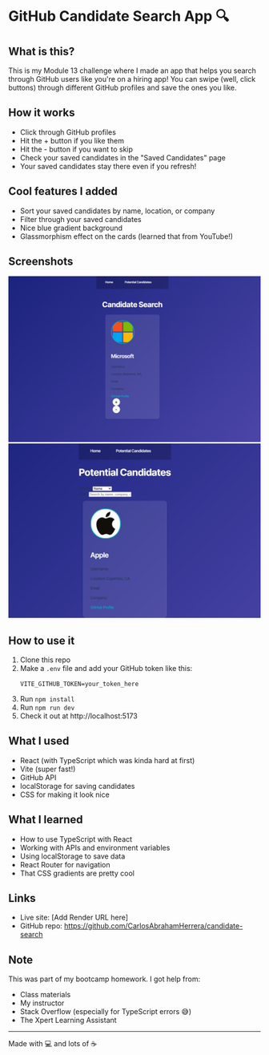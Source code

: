 # GitHub Candidate Search App 🔍

## What is this?
This is my Module 13 challenge where I made an app that helps you search through GitHub users like you're on a hiring app! You can swipe (well, click buttons) through different GitHub profiles and save the ones you like.

## How it works
- Click through GitHub profiles
- Hit the + button if you like them
- Hit the - button if you want to skip
- Check your saved candidates in the "Saved Candidates" page
- Your saved candidates stay there even if you refresh!

## Cool features I added
- Sort your saved candidates by name, location, or company
- Filter through your saved candidates
- Nice blue gradient background
- Glassmorphism effect on the cards (learned that from YouTube!)

## Screenshots
![Screenshot](/public/main-page.png)
![Screenshot](/public/saved-candidates.png)


## How to use it
1. Clone this repo
2. Make a `.env` file and add your GitHub token like this:
   ```
   VITE_GITHUB_TOKEN=your_token_here
   ```
3. Run `npm install`
4. Run `npm run dev`
5. Check it out at http://localhost:5173

## What I used
- React (with TypeScript which was kinda hard at first)
- Vite (super fast!)
- GitHub API
- localStorage for saving candidates
- CSS for making it look nice

## What I learned
- How to use TypeScript with React
- Working with APIs and environment variables
- Using localStorage to save data
- React Router for navigation
- That CSS gradients are pretty cool

## Links
- Live site: [Add Render URL here]
- GitHub repo: https://github.com/CarlosAbrahamHerrera/candidate-search

## Note
This was part of my bootcamp homework. I got help from:
- Class materials
- My instructor
- Stack Overflow (especially for TypeScript errors 😅)
- The Xpert Learning Assistant

---
Made with 💻 and lots of ☕